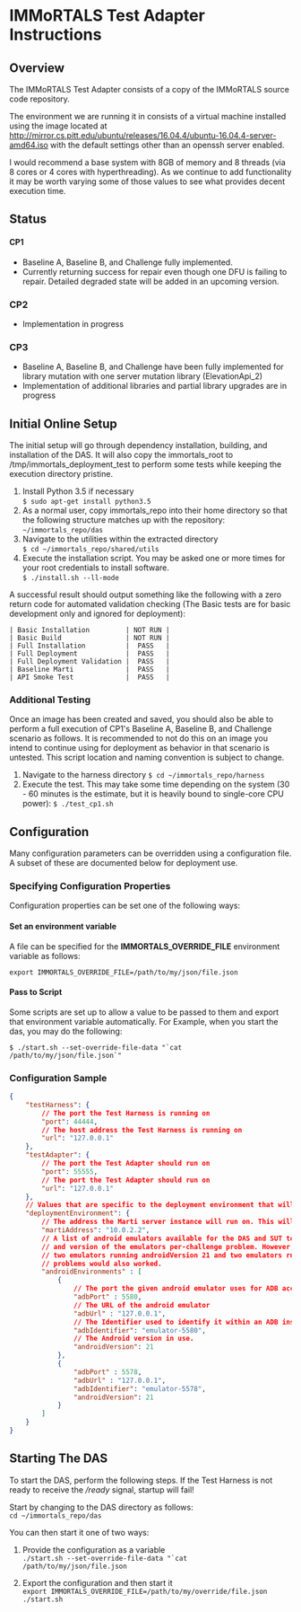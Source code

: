 # IMMoRTALS Test Adapter Instructions

## Overview
The IMMoRTALS Test Adapter consists of a copy of the IMMoRTALS source code repository.

The environment we are running it in consists of a virtual machine installed using the image located at 
http://mirror.cs.pitt.edu/ubuntu/releases/16.04.4/ubuntu-16.04.4-server-amd64.iso with the default settings other than
an openssh server enabled.  

I would recommend a base system with 8GB of memory and 8 threads (via 8 cores or 4 cores with hyperthreading).  As we 
continue to add functionality it may be worth varying some of those values to see what provides decent execution time.

## Status

#### CP1
 * Baseline A, Baseline B, and Challenge fully implemented.
 * Currently returning success for repair even though one DFU is failing to repair. Detailed degraded state will be 
   added in an upcoming version.

### CP2
 * Implementation in progress 

### CP3
 * Baseline A, Baseline B, and Challenge have been fully implemented for library mutation with one server mutation library (ElevationApi_2)
 * Implementation of additional libraries and partial library upgrades are in progress 
 
## Initial Online Setup

The initial setup will go through dependency installation, building, and installation of the DAS. It will also copy the 
immortals_root to /tmp/immortals_deployment_test to perform some tests while keeping the execution directory pristine.

1. Install Python 3.5 if necessary  
    `$ sudo apt-get install python3.5`
2. As a normal user, copy immortals_repo into their home directory so that the following structure matches up with the 
repository:  
    `~/immortals_repo/das`
3.  Navigate to the utilities within the extracted directory  
    `$ cd ~/immortals_repo/shared/utils`
4.  Execute the installation script. You may be asked one or more times for your root credentials to install software.  
    `$ ./install.sh --ll-mode`  

A successful result should output something like the following with a zero return code for automated validation checking (The 
Basic tests are for basic development only and ignored for deployment):  

```
| Basic Installation         | NOT RUN |  
| Basic Build                | NOT RUN |  
| Full Installation          |  PASS   |  
| Full Deployment            |  PASS   |  
| Full Deployment Validation |  PASS   |  
| Baseline Marti             |  PASS   |  
| API Smoke Test             |  PASS   |
```

### Additional Testing

Once an image has been created and saved, you should also be able to perform a full execution of CP1's Baseline A, 
Baseline B, and Challenge scenario as follows.  It is recommended to not do this on an image you intend to continue 
 using for deployment as behavior in that scenario is untested. This script location and naming convention is subject 
 to change.

1.  Navigate to the harness directory
    `$ cd ~/immortals_repo/harness`
2.  Execute the test. This may take some time depending on the system (30 - 60 minutes is the estimate, but it is 
heavily bound to single-core CPU power):
    `$ ./test_cp1.sh`

## Configuration

Many configuration parameters can be overridden using a configuration file. A subset of these are documented below for 
deployment use.

### Specifying Configuration Properties

Configuration properties can be set one of the following ways:

#### Set an environment variable

A file can be specified for the **IMMORTALS_OVERRIDE_FILE** environment variable as follows:  

`export IMMORTALS_OVERRIDE_FILE=/path/to/my/json/file.json`

#### Pass to Script

Some scripts are set up to allow a value to be passed to them and export that environment variable automatically. For 
Example, when you start the das, you may do the following:

``$ ./start.sh --set-override-file-data "`cat /path/to/my/json/file.json`"``

### Configuration Sample
```json
{
    "testHarness": {
        // The port the Test Harness is running on
        "port": 44444,
        // The host address the Test Harness is running on
        "url": "127.0.0.1"
    },
    "testAdapter": {
        // The port the Test Adapter should run on
        "port": 55555,
        // The port the Test Adapter should run on
        "url": "127.0.0.1"
    },
    // Values that are specific to the deployment environment that will need to be modified
    "deploymentEnvironment": {
        // The address the Marti server instance will run on. This will be the same as the DAS
        "martiAddress": "10.0.2.2",
        // A list of android emulators available for the DAS and SUT to utilize via ADB. You may configure the number 
        // and version of the emulators per-challenge problem. However, if you would like to simplify things, providing 
        // two emulators running androidVersion 21 and two emulators running androidVersion 23 for all challenge 
        // problems would also worked.
        "androidEnvironments" : [
            {
                // The port the given android emulator uses for ADB access
                "adbPort" : 5580,
                // The URL of the android emulator
                "adbUrl" : "127.0.0.1",
                // The Identifier used to identify it within an ADB instance
                "adbIdentifier": "emulator-5580",
                // The Android version in use.
                "androidVersion": 21
            },
            {
                "adbPort" : 5578,
                "adbUrl" : "127.0.0.1",
                "adbIdentifier": "emulator-5578",
                "androidVersion": 21
            }
        ]
    }
}
```

## Starting The DAS

To start the DAS, perform the following steps. If the Test Harness is not ready to receive the _/ready_ signal, startup 
will fail!

Start by changing to the DAS directory as follows:  
`cd ~/immortals_repo/das`

You can then start it one of two ways:

1.  Provide the configuration as a variable  
``./start.sh --set-override-file-data "`cat /path/to/my/json/file.json``  

2.  Export the configuration and then start it  
``export IMMORTALS_OVERRIDE_FILE=/path/to/my/override/file.json``  
``./start.sh``

